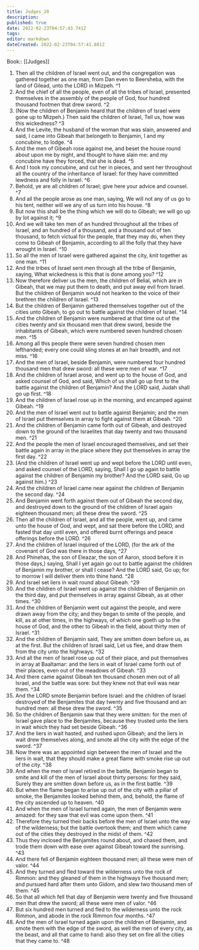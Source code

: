 ```yaml
---
title: Judges_20
description: 
published: true
date: 2022-02-23T04:57:43.741Z
tags: 
editor: markdown
dateCreated: 2022-02-23T04:57:41.881Z
---
```


 Book:: [[Judges]]
 1. Then all the children of Israel went out, and the congregation was gathered together as one man, from Dan even to Beersheba, with the land of Gilead, unto the LORD in Mizpeh. ^1
 2. And the chief of all the people, even of all the tribes of Israel, presented themselves in the assembly of the people of God, four hundred thousand footmen that drew sword. ^2
 3. (Now the children of Benjamin heard that the children of Israel were gone up to Mizpeh.) Then said the children of Israel, Tell us, how was this wickedness? ^3
 4. And the Levite, the husband of the woman that was slain, answered and said, I came into Gibeah that belongeth to Benjamin, I and my concubine, to lodge. ^4
 5. And the men of Gibeah rose against me, and beset the house round about upon me by night, and thought to have slain me: and my concubine have they forced, that she is dead. ^5
 6. And I took my concubine, and cut her in pieces, and sent her throughout all the country of the inheritance of Israel: for they have committed lewdness and folly in Israel. ^6
 7. Behold, ye are all children of Israel; give here your advice and counsel. ^7
 8. And all the people arose as one man, saying, We will not any of us go to his tent, neither will we any of us turn into his house. ^8
 9. But now this shall be the thing which we will do to Gibeah; we will go up by lot against it; ^9
 10. And we will take ten men of an hundred throughout all the tribes of Israel, and an hundred of a thousand, and a thousand out of ten thousand, to fetch victual for the people, that they may do, when they come to Gibeah of Benjamin, according to all the folly that they have wrought in Israel. ^10
 11. So all the men of Israel were gathered against the city, knit together as one man. ^11
 12. And the tribes of Israel sent men through all the tribe of Benjamin, saying, What wickedness is this that is done among you? ^12
 13. Now therefore deliver us the men, the children of Belial, which are in Gibeah, that we may put them to death, and put away evil from Israel. But the children of Benjamin would not hearken to the voice of their brethren the children of Israel. ^13
 14. But the children of Benjamin gathered themselves together out of the cities unto Gibeah, to go out to battle against the children of Israel. ^14
 15. And the children of Benjamin were numbered at that time out of the cities twenty and six thousand men that drew sword, beside the inhabitants of Gibeah, which were numbered seven hundred chosen men. ^15
 16. Among all this people there were seven hundred chosen men lefthanded; every one could sling stones at an hair breadth, and not miss. ^16
 17. And the men of Israel, beside Benjamin, were numbered four hundred thousand men that drew sword: all these were men of war. ^17
 18. And the children of Israel arose, and went up to the house of God, and asked counsel of God, and said, Which of us shall go up first to the battle against the children of Benjamin? And the LORD said, Judah shall go up first. ^18
 19. And the children of Israel rose up in the morning, and encamped against Gibeah. ^19
 20. And the men of Israel went out to battle against Benjamin; and the men of Israel put themselves in array to fight against them at Gibeah. ^20
 21. And the children of Benjamin came forth out of Gibeah, and destroyed down to the ground of the Israelites that day twenty and two thousand men. ^21
 22. And the people the men of Israel encouraged themselves, and set their battle again in array in the place where they put themselves in array the first day. ^22
 23. (And the children of Israel went up and wept before the LORD until even, and asked counsel of the LORD, saying, Shall I go up again to battle against the children of Benjamin my brother? And the LORD said, Go up against him.) ^23
 24. And the children of Israel came near against the children of Benjamin the second day. ^24
 25. And Benjamin went forth against them out of Gibeah the second day, and destroyed down to the ground of the children of Israel again eighteen thousand men; all these drew the sword. ^25
 26. Then all the children of Israel, and all the people, went up, and came unto the house of God, and wept, and sat there before the LORD, and fasted that day until even, and offered burnt offerings and peace offerings before the LORD. ^26
 27. And the children of Israel inquired of the LORD, (for the ark of the covenant of God was there in those days, ^27
 28. And Phinehas, the son of Eleazar, the son of Aaron, stood before it in those days,) saying, Shall I yet again go out to battle against the children of Benjamin my brother, or shall I cease? And the LORD said, Go up; for to morrow I will deliver them into thine hand. ^28
 29. And Israel set liers in wait round about Gibeah. ^29
 30. And the children of Israel went up against the children of Benjamin on the third day, and put themselves in array against Gibeah, as at other times. ^30
 31. And the children of Benjamin went out against the people, and were drawn away from the city; and they began to smite of the people, and kill, as at other times, in the highways, of which one goeth up to the house of God, and the other to Gibeah in the field, about thirty men of Israel. ^31
 32. And the children of Benjamin said, They are smitten down before us, as at the first. But the children of Israel said, Let us flee, and draw them from the city unto the highways. ^32
 33. And all the men of Israel rose up out of their place, and put themselves in array at Baaltamar: and the liers in wait of Israel came forth out of their places, even out of the meadows of Gibeah. ^33
 34. And there came against Gibeah ten thousand chosen men out of all Israel, and the battle was sore: but they knew not that evil was near them. ^34
 35. And the LORD smote Benjamin before Israel: and the children of Israel destroyed of the Benjamites that day twenty and five thousand and an hundred men: all these drew the sword. ^35
 36. So the children of Benjamin saw that they were smitten: for the men of Israel gave place to the Benjamites, because they trusted unto the liers in wait which they had set beside Gibeah. ^36
 37. And the liers in wait hasted, and rushed upon Gibeah; and the liers in wait drew themselves along, and smote all the city with the edge of the sword. ^37
 38. Now there was an appointed sign between the men of Israel and the liers in wait, that they should make a great flame with smoke rise up out of the city. ^38
 39. And when the men of Israel retired in the battle, Benjamin began to smite and kill of the men of Israel about thirty persons: for they said, Surely they are smitten down before us, as in the first battle. ^39
 40. But when the flame began to arise up out of the city with a pillar of smoke, the Benjamites looked behind them, and, behold, the flame of the city ascended up to heaven. ^40
 41. And when the men of Israel turned again, the men of Benjamin were amazed: for they saw that evil was come upon them. ^41
 42. Therefore they turned their backs before the men of Israel unto the way of the wilderness; but the battle overtook them; and them which came out of the cities they destroyed in the midst of them. ^42
 43. Thus they inclosed the Benjamites round about, and chased them, and trode them down with ease over against Gibeah toward the sunrising. ^43
 44. And there fell of Benjamin eighteen thousand men; all these were men of valor. ^44
 45. And they turned and fled toward the wilderness unto the rock of Rimmon: and they gleaned of them in the highways five thousand men; and pursued hard after them unto Gidom, and slew two thousand men of them. ^45
 46. So that all which fell that day of Benjamin were twenty and five thousand men that drew the sword; all these were men of valor. ^46
 47. But six hundred men turned and fled to the wilderness unto the rock Rimmon, and abode in the rock Rimmon four months. ^47
 48. And the men of Israel turned again upon the children of Benjamin, and smote them with the edge of the sword, as well the men of every city, as the beast, and all that came to hand: also they set on fire all the cities that they came to. ^48
